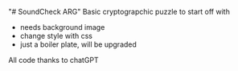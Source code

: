 "# SoundCheck ARG" 
Basic cryptograpchic puzzle to start off with
- needs background image
- change style with css
- just a boiler plate, will be upgraded

All code thanks to chatGPT
